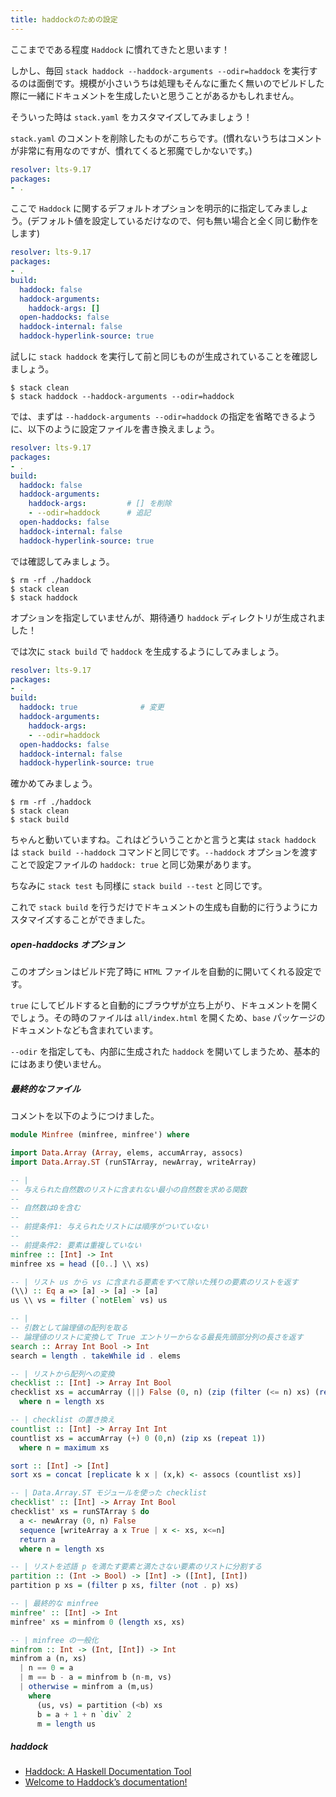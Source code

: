 ```yaml
---
title: haddockのための設定
---
```


ここまでである程度 `Haddock` に慣れてきたと思います！

しかし、毎回 `stack haddock --haddock-arguments --odir=haddock` を実行するのは面倒です。規模が小さいうちは処理もそんなに重たく無いのでビルドした際に一緒にドキュメントを生成したいと思うことがあるかもしれません。

そういった時は `stack.yaml` をカスタマイズしてみましょう！

`stack.yaml` のコメントを削除したものがこちらです。(慣れないうちはコメントが非常に有用なのですが、慣れてくると邪魔でしかないです。)

```yaml:stack.yaml
resolver: lts-9.17
packages:
- .
```

ここで `Haddock` に関するデフォルトオプションを明示的に指定してみましょう。(デフォルト値を設定しているだけなので、何も無い場合と全く同じ動作をします)

```yaml:stack.yaml
resolver: lts-9.17
packages:
- .
build:
  haddock: false
  haddock-arguments:
    haddock-args: []
  open-haddocks: false
  haddock-internal: false
  haddock-hyperlink-source: true
```

試しに `stack haddock` を実行して前と同じものが生成されていることを確認しましょう。

```shell-session
$ stack clean
$ stack haddock --haddock-arguments --odir=haddock
```

では、まずは `--haddock-arguments --odir=haddock` の指定を省略できるように、以下のように設定ファイルを書き換えましょう。

```yaml:stack.yaml
resolver: lts-9.17
packages:
- .
build:
  haddock: false
  haddock-arguments:
    haddock-args:         # [] を削除
    - --odir=haddock      # 追記
  open-haddocks: false
  haddock-internal: false
  haddock-hyperlink-source: true
```

では確認してみましょう。

```shell-session
$ rm -rf ./haddock
$ stack clean
$ stack haddock
```

オプションを指定していませんが、期待通り `haddock` ディレクトリが生成されました！

では次に `stack build` で `haddock` を生成するようにしてみましょう。

```yaml:stack.yaml
resolver: lts-9.17
packages:
- .
build:
  haddock: true              # 変更
  haddock-arguments:
    haddock-args:
    - --odir=haddock
  open-haddocks: false
  haddock-internal: false
  haddock-hyperlink-source: true
```

確かめてみましょう。

```shell-session
$ rm -rf ./haddock
$ stack clean
$ stack build
```

ちゃんと動いていますね。これはどういうことかと言うと実は `stack haddock` は `stack build --haddock` コマンドと同じです。`--haddock` オプションを渡すことで設定ファイルの `haddock: true` と同じ効果があります。

ちなみに `stack test` も同様に `stack build --test` と同じです。

これで `stack build` を行うだけでドキュメントの生成も自動的に行うようにカスタマイズすることができました。

##### open-haddocks オプション

このオプションはビルド完了時に `HTML` ファイルを自動的に開いてくれる設定です。

`true` にしてビルドすると自動的にブラウザが立ち上がり、ドキュメントを開くでしょう。その時のファイルは `all/index.html` を開くため、`base` パッケージのドキュメントなども含まれています。

`--odir` を指定しても、内部に生成された `haddock` を開いてしまうため、基本的にはあまり使いません。

##### 最終的なファイル

コメントを以下のようにつけました。

```haskell:src/Minfree.hs
module Minfree (minfree, minfree') where

import Data.Array (Array, elems, accumArray, assocs)
import Data.Array.ST (runSTArray, newArray, writeArray)

-- |
-- 与えられた自然数のリストに含まれない最小の自然数を求める関数
--
-- 自然数は0を含む
--
-- 前提条件1: 与えられたリストには順序がついていない
--
-- 前提条件2: 要素は重複していない
minfree :: [Int] -> Int
minfree xs = head ([0..] \\ xs)

-- | リスト us から vs に含まれる要素をすべて除いた残りの要素のリストを返す
(\\) :: Eq a => [a] -> [a] -> [a]
us \\ vs = filter (`notElem` vs) us

-- |
-- 引数として論理値の配列を取る
-- 論理値のリストに変換して True エントリーからなる最長先頭部分列の長さを返す
search :: Array Int Bool -> Int
search = length . takeWhile id . elems

-- | リストから配列への変換
checklist :: [Int] -> Array Int Bool
checklist xs = accumArray (||) False (0, n) (zip (filter (<= n) xs) (repeat True))
  where n = length xs

-- | checklist の置き換え
countlist :: [Int] -> Array Int Int
countlist xs = accumArray (+) 0 (0,n) (zip xs (repeat 1))
  where n = maximum xs

sort :: [Int] -> [Int]
sort xs = concat [replicate k x | (x,k) <- assocs (countlist xs)]

-- | Data.Array.ST モジュールを使った checklist
checklist' :: [Int] -> Array Int Bool
checklist' xs = runSTArray $ do
  a <- newArray (0, n) False
  sequence [writeArray a x True | x <- xs, x<=n]
  return a
  where n = length xs

-- | リストを述語 p を満たす要素と満たさない要素のリストに分割する
partition :: (Int -> Bool) -> [Int] -> ([Int], [Int])
partition p xs = (filter p xs, filter (not . p) xs)

-- | 最終的な minfree
minfree' :: [Int] -> Int
minfree' xs = minfrom 0 (length xs, xs)

-- | minfree の一般化
minfrom :: Int -> (Int, [Int]) -> Int
minfrom a (n, xs)
  | n == 0 = a
  | m == b - a = minfrom b (n-m, vs)
  | otherwise = minfrom a (m,us)
    where
      (us, vs) = partition (<b) xs
      b = a + 1 + n `div` 2
      m = length us
```

##### haddock
- [Haddock: A Haskell Documentation Tool](https://www.haskell.org/haddock/)
- [Welcome to Haddock’s documentation!](http://haskell-haddock.readthedocs.io/en/latest/index.html)
